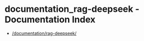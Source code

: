 # documentation_rag-deepseek - Documentation Index

- [/documentation/rag-deepseek/](./_documentation_rag-deepseek_.md)

